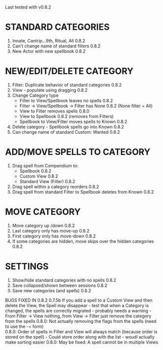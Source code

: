 Last tested with v0.8.2

# STANDARD CATEGORIES
1.  Innate, Cantrip...9th, Ritual, All			0.8.2
2. Can't change name of standard filters			0.8.2	
3. New Actor with new spellbook			0.8.2					

# NEW/EDIT/DELETE CATEGORY
1. Filter: Duplicate behavior of standard categories		0.8.2
2. View - populate using dragging 			0.8.2
3. Change Category type
	- Filter to View/Spellbook leaves no spells		0.8.2
	- Filter -> View/Spellbook -> Filter has None	0.8.2 (None filter = All)
	- View to Filter removes spells			0.8.0
	- View to Spellbook				0.8.2 (removes from Filters)
	- Spellbook to View/Filter moves spells to Known	0.8.2
4.  Delete category - Spellbook spells go into Known		0.8.2
5. Can change name of standard Custom: Wanted		0.8.2

# ADD/MOVE SPELLS TO CATEGORY
1.  Drag spell from Compendium to:
    - Spellbook						0.8.2
    - Custom View						0.8.2
    - Standard View (Filter)					0.8.2
2. Drag spell within a category reorders				0.8.2
3. Drag spell from standard Filter to Spellbook deletes from Known	0.8.2

# MOVE CATEGORY
1. Move category up	/down					0.8.2
2. Last category only has move-up				0.8.2
3. First category only has move-down				0.8.2
4. If some categories are hidden, move skips over the hidden categories	0.8.2
    
#  SETTINGS
1. Show/hide standard categories with no spells			0.8.2
2. Save collapsed/shown between sessions			0.8.2
3. Save new categories (and spells)				0.8.2

BUGS FIXED IN 0.8.2
 0.7.5b If you add a spell to a Custom View and then delete the View, the Spell may disappear
    - test that when a Category is changed, the spells are correctly migrated
    - probably needs a warning
    - From Filter -> View nothing, from View -> Filter just remove the category from the spells
0.8.0: Not actually removing the flags from the spells (need to use the -= form)  
0.8.0: Order of spells in Filter and View will always match (because order is stored on the spell)
    - Could store order along with the list - woudl actually make sorting easier
0.8.0: May be fixed: A spell cannot be in multiple Views